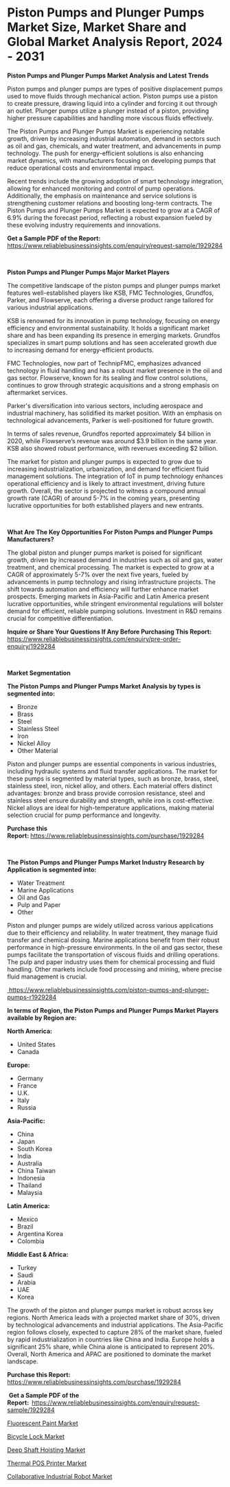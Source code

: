<p><h1>Piston Pumps and Plunger Pumps Market Size, Market Share and Global Market Analysis Report, 2024 - 2031</h1></p><p><strong>Piston Pumps and Plunger Pumps Market Analysis and Latest Trends</strong></p>
<p><p>Piston pumps and plunger pumps are types of positive displacement pumps used to move fluids through mechanical action. Piston pumps use a piston to create pressure, drawing liquid into a cylinder and forcing it out through an outlet. Plunger pumps utilize a plunger instead of a piston, providing higher pressure capabilities and handling more viscous fluids effectively.</p><p>The Piston Pumps and Plunger Pumps Market is experiencing notable growth, driven by increasing industrial automation, demand in sectors such as oil and gas, chemicals, and water treatment, and advancements in pump technology. The push for energy-efficient solutions is also enhancing market dynamics, with manufacturers focusing on developing pumps that reduce operational costs and environmental impact.</p><p>Recent trends include the growing adoption of smart technology integration, allowing for enhanced monitoring and control of pump operations. Additionally, the emphasis on maintenance and service solutions is strengthening customer relations and boosting long-term contracts. The Piston Pumps and Plunger Pumps Market is expected to grow at a CAGR of 6.9% during the forecast period, reflecting a robust expansion fueled by these evolving industry requirements and innovations.</p></p>
<p><strong>Get a Sample PDF of the Report:&nbsp;</strong> <a href="https://www.reliablebusinessinsights.com/enquiry/request-sample/1929284?utm_campaign=1121&utm_medium=2&utm_source=Github&utm_content=ia&utm_term=25102024&utm_id=piston-pumps-and-plunger-pumps">https://www.reliablebusinessinsights.com/enquiry/request-sample/1929284</a></p>
<p>&nbsp;</p>
<p><strong>Piston Pumps and Plunger Pumps Major Market Players</strong></p>
<p><p>The competitive landscape of the piston pumps and plunger pumps market features well-established players like KSB, FMC Technologies, Grundfos, Parker, and Flowserve, each offering a diverse product range tailored for various industrial applications. </p><p>KSB is renowned for its innovation in pump technology, focusing on energy efficiency and environmental sustainability. It holds a significant market share and has been expanding its presence in emerging markets. Grundfos specializes in smart pump solutions and has seen accelerated growth due to increasing demand for energy-efficient products.</p><p>FMC Technologies, now part of TechnipFMC, emphasizes advanced technology in fluid handling and has a robust market presence in the oil and gas sector. Flowserve, known for its sealing and flow control solutions, continues to grow through strategic acquisitions and a strong emphasis on aftermarket services.</p><p>Parker's diversification into various sectors, including aerospace and industrial machinery, has solidified its market position. With an emphasis on technological advancements, Parker is well-positioned for future growth.</p><p>In terms of sales revenue, Grundfos reported approximately $4 billion in 2020, while Flowserve’s revenue was around $3.9 billion in the same year. KSB also showed robust performance, with revenues exceeding $2 billion.</p><p>The market for piston and plunger pumps is expected to grow due to increasing industrialization, urbanization, and demand for efficient fluid management solutions. The integration of IoT in pump technology enhances operational efficiency and is likely to attract investment, driving future growth. Overall, the sector is projected to witness a compound annual growth rate (CAGR) of around 5-7% in the coming years, presenting lucrative opportunities for both established players and new entrants.</p></p>
<p>&nbsp;</p>
<p><strong>What Are The Key Opportunities For Piston Pumps and Plunger Pumps Manufacturers?</strong></p>
<p><p>The global piston and plunger pumps market is poised for significant growth, driven by increased demand in industries such as oil and gas, water treatment, and chemical processing. The market is expected to grow at a CAGR of approximately 5-7% over the next five years, fueled by advancements in pump technology and rising infrastructure projects. The shift towards automation and efficiency will further enhance market prospects. Emerging markets in Asia-Pacific and Latin America present lucrative opportunities, while stringent environmental regulations will bolster demand for efficient, reliable pumping solutions. Investment in R&D remains crucial for competitive differentiation.</p></p>
<p><strong>Inquire or Share Your Questions If Any Before Purchasing This Report:</strong> <a href="https://www.reliablebusinessinsights.com/enquiry/pre-order-enquiry/1929284?utm_campaign=1121&utm_medium=2&utm_source=Github&utm_content=ia&utm_term=25102024&utm_id=piston-pumps-and-plunger-pumps">https://www.reliablebusinessinsights.com/enquiry/pre-order-enquiry/1929284</a></p>
<p>&nbsp;</p>
<p><strong>Market Segmentation</strong></p>
<p><strong>The Piston Pumps and Plunger Pumps Market Analysis by types is segmented into:</strong></p>
<p><ul><li>Bronze</li><li>Brass</li><li>Steel</li><li>Stainless Steel</li><li>Iron</li><li>Nickel Alloy</li><li>Other Material</li></ul></p>
<p><p>Piston and plunger pumps are essential components in various industries, including hydraulic systems and fluid transfer applications. The market for these pumps is segmented by material types, such as bronze, brass, steel, stainless steel, iron, nickel alloy, and others. Each material offers distinct advantages: bronze and brass provide corrosion resistance, steel and stainless steel ensure durability and strength, while iron is cost-effective. Nickel alloys are ideal for high-temperature applications, making material selection crucial for pump performance and longevity.</p></p>
<p><strong>Purchase this Report:&nbsp;</strong><a href="https://www.reliablebusinessinsights.com/purchase/1929284?utm_campaign=1121&utm_medium=2&utm_source=Github&utm_content=ia&utm_term=25102024&utm_id=piston-pumps-and-plunger-pumps">https://www.reliablebusinessinsights.com/purchase/1929284</a></p>
<p>&nbsp;</p>
<p><strong>The Piston Pumps and Plunger Pumps Market Industry Research by Application is segmented into:</strong></p>
<p><ul><li>Water Treatment</li><li>Marine Applications</li><li>Oil and Gas</li><li>Pulp and Paper</li><li>Other</li></ul></p>
<p><p>Piston and plunger pumps are widely utilized across various applications due to their efficiency and reliability. In water treatment, they manage fluid transfer and chemical dosing. Marine applications benefit from their robust performance in high-pressure environments. In the oil and gas sector, these pumps facilitate the transportation of viscous fluids and drilling operations. The pulp and paper industry uses them for chemical processing and fluid handling. Other markets include food processing and mining, where precise fluid management is crucial.</p></p>
<p><a href="https://www.reliablebusinessinsights.com/piston-pumps-and-plunger-pumps-r1929284?utm_campaign=1121&utm_medium=2&utm_source=Github&utm_content=ia&utm_term=25102024&utm_id=piston-pumps-and-plunger-pumps">&nbsp;https://www.reliablebusinessinsights.com/piston-pumps-and-plunger-pumps-r1929284</a></p>
<p><strong>In terms of Region, the Piston Pumps and Plunger Pumps Market Players available by Region are:</strong></p>
<p>
    <p> <strong> North America: </strong>
        <ul>
            <li>United States</li>
            <li>Canada</li>
        </ul>
        </p> 
    <p> <strong> Europe: </strong>
        <ul>
            <li>Germany</li>
            <li>France</li>
            <li>U.K.</li>
            <li>Italy</li>
            <li>Russia</li>
        </ul>
        </p> 
    <p> <strong> Asia-Pacific: </strong>
        <ul>
            <li>China</li>
            <li>Japan</li>
            <li>South Korea</li>
            <li>India</li>
            <li>Australia</li>
            <li>China Taiwan</li>
            <li>Indonesia</li>
            <li>Thailand</li>
            <li>Malaysia</li>
        </ul>
        </p> 
    <p> <strong> Latin America: </strong>
        <ul>
            <li>Mexico</li>
            <li>Brazil</li>
            <li>Argentina Korea</li>
            <li>Colombia</li>
        </ul>
        </p> 
    <p> <strong> Middle East & Africa: </strong>
        <ul>
            <li>Turkey</li>
            <li>Saudi</li>
            <li>Arabia</li>
            <li>UAE</li>
            <li>Korea</li>
        </ul>
    </p>
    </p>
<p><p>The growth of the piston and plunger pumps market is robust across key regions. North America leads with a projected market share of 30%, driven by technological advancements and industrial applications. The Asia-Pacific region follows closely, expected to capture 28% of the market share, fueled by rapid industrialization in countries like China and India. Europe holds a significant 25% share, while China alone is anticipated to represent 20%. Overall, North America and APAC are positioned to dominate the market landscape.</p></p>
<p><strong>Purchase this Report: </strong><a href="https://www.reliablebusinessinsights.com/purchase/1929284?utm_campaign=1121&utm_medium=2&utm_source=Github&utm_content=ia&utm_term=25102024&utm_id=piston-pumps-and-plunger-pumps">https://www.reliablebusinessinsights.com/purchase/1929284</a></p>
<p>&nbsp;<strong>Get a Sample PDF of the Report:&nbsp;&nbsp;</strong><a href="https://www.reliablebusinessinsights.com/enquiry/request-sample/1929284?utm_campaign=1121&utm_medium=2&utm_source=Github&utm_content=ia&utm_term=25102024&utm_id=piston-pumps-and-plunger-pumps">https://www.reliablebusinessinsights.com/enquiry/request-sample/1929284</a></p>
<p><strong></strong></p>
<p><p><a href="https://github.com/fannklhimesu/Market-Research-Report-List-1/blob/main/fluorescent-paint-market.md?utm_campaign=1121&utm_medium=2&utm_source=Github&utm_content=ia&utm_term=25102024&utm_id=piston-pumps-and-plunger-pumps">Fluorescent Paint Market</a></p><p><a href="https://github.com/avilarotedlowkog/Market-Research-Report-List-1/blob/main/bicycle-lock-market.md?utm_campaign=1121&utm_medium=2&utm_source=Github&utm_content=ia&utm_term=25102024&utm_id=piston-pumps-and-plunger-pumps">Bicycle Lock Market</a></p><p><a href="https://www.linkedin.com/pulse/consumer-behavior-shifts-deep-shaft-hoisting-market-demand-it9qe?utm_campaign=1121&utm_medium=2&utm_source=Github&utm_content=ia&utm_term=25102024&utm_id=piston-pumps-and-plunger-pumps">Deep Shaft Hoisting Market</a></p><p><a href="https://issuu.com/reportprime-2/docs/thermal-pos-printer-market-size-203_13ab59aa86e72b?utm_campaign=1121&utm_medium=2&utm_source=Github&utm_content=ia&utm_term=25102024&utm_id=piston-pumps-and-plunger-pumps">Thermal POS Printer Market</a></p><p><a href="https://issuu.com/reportprime-2/docs/collaborative-industrial-robot-mark_198f066fe17d88?utm_campaign=1121&utm_medium=2&utm_source=Github&utm_content=ia&utm_term=25102024&utm_id=piston-pumps-and-plunger-pumps">Collaborative Industrial Robot Market</a></p></p>